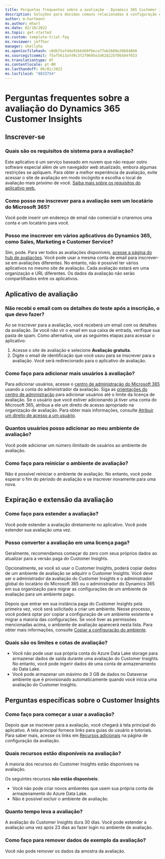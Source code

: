 ```yaml
---
title: Perguntas frequentes sobre a avaliação - Dynamics 365 Customer Insights
description: Soluções para dúvidas comuns relacionadas à configuração e gerenciamento da avaliação do Customer Insights. Saiba como resolver problemas específicos de plataforma e de aplicativos.
author: m-hartmann
ms.author: mhart
ms.date: 02/10/2022
ms.topic: get-started
ms.custom: template-trial-faq
ms.reviewer: jeffhar
manager: shellyha
ms.openlocfilehash: c0db75afdde91bbd60fbece77eb2660a38b84860
ms.sourcegitcommit: f5af5613afd9c3f2f0695e2d62d225f0b504f033
ms.translationtype: HT
ms.contentlocale: pt-BR
ms.lasthandoff: 06/01/2022
ms.locfileid: "8833754"
---
```

# <a name="dynamics-365-customer-insights-trial-faq"></a>Perguntas frequentes sobre a avaliação do Dynamics 365 Customer Insights

## <a name="sign-up"></a>Inscrever-se

### <a name="what-are-the-system-requirements-for-the-trial"></a>Quais são os requisitos de sistema para a avaliação?

Este aplicativo é um serviço baseado em nuvem que não requer outro software especial além de um navegador web atualizado, embora algumas restrições se apliquem. Para obter a melhor experiência de avaliação, evite acessar o site de avaliação em modo incógnito e escolha o local de avaliação mais próximo de você. [Saiba mais sobre os requisitos do aplicativo web.](/power-platform/admin/web-application-requirements)

### <a name="how-do-i-sign-up-for-the-trial-without-a-microsoft-365-tenant"></a>Como posso me inscrever para a avaliação sem um locatário do Microsoft 365?

Você pode inserir um endereço de email não comercial e criaremos uma conta e um locatário para você.

### <a name="can-i-sign-up-for-multiple-dynamics-365-apps-such-as-sales-marketing-and-customer-service"></a>Posso me inscrever em vários aplicativos do Dynamics 365, como Sales, Marketing e Customer Service?

Sim, pode. Para ver todos as avaliações disponíveis, [acesse a página do hub de avaliações](https://dynamics.microsoft.com/dynamics-365-free-trial). Você pode usar a mesma conta de email para inscrever-se em avaliações diferentes. No entanto, não é possível ter vários aplicativos no mesmo site de avaliação. Cada avaliação estará em uma organização e URL diferentes. Os dados da avaliação não serão compartilhados entre os aplicativos.

## <a name="trial-app"></a>Aplicativo de avaliação

### <a name="i-didnt-receive-the-trial-details-email-after-signing-up-what-should-i-do"></a>Não recebi o email com os detalhes do teste após a inscrição, o que devo fazer?

Ao se inscrever para a avaliação, você receberá um email com os detalhes da avaliação. Se você não vir o email em sua caixa de entrada, verifique sua pasta de spam. Como alternativa, use as seguintes etapas para acessar o aplicativo:

1. Acesse o site de avaliação e selecione **Avaliação gratuita**.
1. Digite o email de identificação que você usou para se inscrever para a avaliação. Você será redirecionado para o aplicativo de avaliação.

### <a name="how-do-i-add-more-users-to-a-trial"></a>Como faço para adicionar mais usuários à avaliação?

Para adicionar usuários, acesse o [centro de administração do Microsoft 365](https://admin.microsoft.com) usando a conta do administrador da avaliação. Siga as [orientações do centro de administração](/microsoft-365/admin/add-users/add-users) para adicionar usuários até o limite da licença de avaliação. Se o usuário que você estiver adicionando já tiver uma conta do Microsoft 365, atribua a ele um direito de acesso apropriado na organização de avaliação. Para obter mais informações, consulte [Atribuir um direito de acesso a um usuário](/power-platform/admin/create-users-assign-online-security-roles#assign-a-security-role-to-a-user).

### <a name="how-many-users-can-i-add-to-my-trial-environment"></a>Quantos usuários posso adicionar ao meu ambiente de avaliação?

Você pode adicionar um número ilimitado de usuários ao ambiente de avaliação.

### <a name="how-do-i-reset-the-trial-environment"></a>Como faço para reiniciar o ambiente de avaliação?

Não é possível reiniciar o ambiente de avaliação. No entanto, você pode esperar o fim do período de avaliação e se inscrever novamente para uma nova.

## <a name="trial-expiration-and-extension"></a>Expiração e extensão da avaliação

### <a name="how-do-i-extend-the-trial"></a>Como faço para estender a avaliação?

Você pode estender a avaliação diretamente no aplicativo. Você pode estender sua avaliação uma vez.

### <a name="can-i-convert-the-trial-to-a-paid-license"></a>Posso converter a avaliação em uma licença paga?

Geralmente, recomendamos começar do zero com seus próprios dados ao atualizar para a versão paga do Customer Insights. 

Opcionalmente, se você só usar o Customer Insights, poderá copiar dados de um ambiente de avaliação se adquirir o Customer Insights. Você deve ser o administrador da avaliação do Customer Insights e o administrador global do locatário do Microsoft 365 ou o administrador do Dynamics 365 em sua organização para migrar as configurações de um ambiente de avaliação para um ambiente pago.

Depois que entrar em sua instância paga do Customer Insights pela primeira vez, você será solicitado a criar um ambiente. Nesse processo, você poderá optar por copiar a configuração de um ambiente existente e migrar a maioria das configurações. Se você tiver as permissões mencionadas acima, o ambiente de avaliação aparecerá nesta lista. Para obter mais informações, consulte [Copiar a configuração do ambiente](create-environment.md#copy-the-environment-configuration).

### <a name="what-are-the-trial-limits-and-quotas"></a>Quais são os limites e cotas de avaliação?

- Você não pode usar sua própria conta do Azure Data Lake storage para armazenar dados de saída durante uma avaliação do Customer Insights. No entanto, você pode ingerir dados de uma conta de armazenamento do Data Lake.
- Você pode armazenar um máximo de 3 GB de dados no Dataverse ambiente que é provisionado automaticamente quando você inicia uma avaliação do Customer Insights.

## <a name="customer-insights-specific-questions"></a>Perguntas específicas sobre o Customer Insights

### <a name="how-do-i-start-using-the-trial"></a>Como faço para começar a usar a avaliação?

Depois que se inscrever para a avaliação, você chegará à tela principal do aplicativo. A tela principal fornece links para guias do usuário e tutoriais. Para saber mais, acesse os links em [Recursos adicionais](trial-signup.md#additional-resources) na página de configuração da avaliação.

### <a name="what-features-are-available-in-the-trial"></a>Quais recursos estão disponíveis na avaliação?

A maioria dos recursos do Customer Insights estão disponíveis na avaliação.

Os seguintes recursos **não estão disponíveis**:

- Você não pode criar novos ambientes que usem sua própria conta de armazenamento do Azure Data Lake.
- Não é possível excluir o ambiente de avaliação.

### <a name="how-long-does-the-trial-last"></a>Quanto tempo leva a avaliação?

A avaliação do Customer Insights dura 30 dias. Você pode estender a avaliação uma vez após 23 dias ao fazer login no ambiente de avaliação.

### <a name="how-do-i-remove-sample-data-from-the-trial"></a>Como faço para remover dados de exemplo da avaliação?

Você não pode remover os dados da amostra da avaliação.
